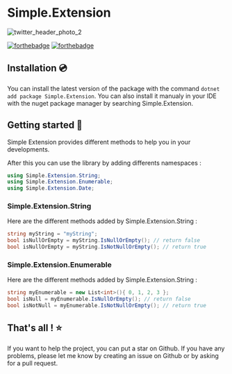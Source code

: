 # Simple.Extension

![twitter_header_photo_2](https://user-images.githubusercontent.com/67638928/191241272-550df522-215c-4af6-b41d-daa84de90763.png)

[![forthebadge](https://img.shields.io/nuget/v/Simple.Extension)](https://www.nuget.org/packages/Simple.Extension/)
[![forthebadge](https://img.shields.io/nuget/dt/Simple.Extension)](https://www.nuget.org/packages/Simple.Extension/)

## Installation 💿

You can install the latest version of the package with the command ```dotnet add package Simple.Extension```.
You can also install it manualy in your IDE with the nuget package manager by searching Simple.Extension.

## Getting started 🚀

Simple Extension provides different methods to help you in your developments.

After this you can use the library by adding differents namespaces :

```C#
using Simple.Extension.String;
using Simple.Extension.Enumerable;
using Simple.Extension.Date;

```
### Simple.Extension.String

Here are the different methods added by Simple.Extension.String :

```C#
string myString = "myString";
bool isNullOrEmpty = myString.IsNullOrEmpty(); // return false
bool isNullOrEmpty = myString.IsNotNullOrEmpty(); // return true
````

### Simple.Extension.Enumerable

Here are the different methods added by Simple.Extension.String :

```C#
string myEnumerable = new List<int>(){ 0, 1, 2, 3 };
bool isNull = myEnumerable.IsNullOrEmpty(); // return false
bool isNotNull = myEnumerable.IsNotNullOrEmpty(); // return true
````

## That's all ! ⭐

If you want to help the project, you can put a star on Github. If you have any problems, please let me know by creating an issue on Github or by asking for a pull request.
  
